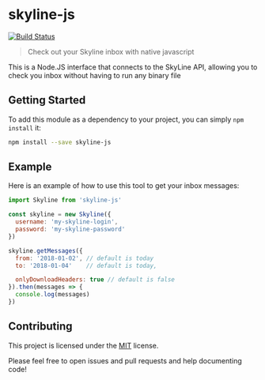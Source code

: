 # skyline-js

[![Build Status](https://travis-ci.com/adrianovalente/skyline.svg?token=sXzfpyZgxDGcjGqaejqQ&branch=master)](https://travis-ci.com/adrianovalente/skyline)

> Check out your Skyline inbox with native javascript

This is a Node.JS interface that connects to the SkyLine API, allowing you to check you inbox without having to run any binary file

## Getting Started
To add this module as a dependency to your project, you can simply `npm install` it:

``` bash
npm install --save skyline-js
```

## Example
Here is an example of how to use this tool to get your inbox messages:

``` javascript
import Skyline from 'skyline-js'

const skyline = new Skyline({
  username: 'my-skyline-login',
  password: 'my-skyline-password'
})

skyline.getMessages({
  from: '2018-01-02', // default is today
  to: '2018-01-04'    // default is today,

  onlyDownloadHeaders: true // default is false
}).then(messages => {
  console.log(messages)
})

```

## Contributing

This project is licensed under the [MIT](./LICENSE) license.

Please feel free to open issues and pull requests and help documenting code!
